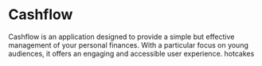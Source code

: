 # Cashflow
Cashflow is an application designed to provide a simple but effective management of your personal finances. With a particular focus on young audiences, it offers an engaging and accessible user experience.
hotcakes
